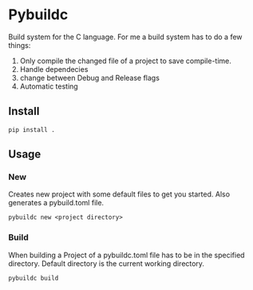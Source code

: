 # Pybuildc
Build system for the C language. For me a build system has to do a few things:

1. Only compile the changed file of a project to save compile-time.
2. Handle dependecies
3. change between Debug and Release flags
4. Automatic testing

## Install
```terminal
pip install .
```

## Usage
### New
Creates new project with some default files to get you started. 
Also generates a pybuild.toml file.
```terminal
pybuildc new <project directory>
```

### Build
When building a Project of a pybuildc.toml file has to be in the specified directory.
Default directory is the current working directory.
```terminal
pybuildc build
```

